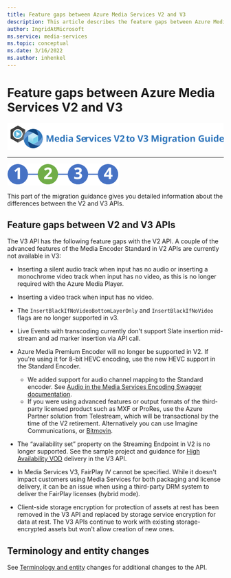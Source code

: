 ```yaml
---
title: Feature gaps between Azure Media Services V2 and V3
description: This article describes the feature gaps between Azure Media Services V2 to v3.
author: IngridAtMicrosoft
ms.service: media-services
ms.topic: conceptual
ms.date: 3/16/2022
ms.author: inhenkel
---
```


# Feature gaps between Azure Media Services V2 and V3

![migration guide logo](./media/migration-guide/azure-media-services-logo-migration-guide.svg)

<hr color="#5ea0ef" size="10">

![migration steps 2](./media/migration-guide/steps-2.svg)

This part of the migration guidance gives you detailed information about the differences between the V2 and V3 APIs.

## Feature gaps between V2 and V3 APIs

The V3 API has the following feature gaps with the V2 API. A couple
of the advanced features of the Media Encoder Standard in V2 APIs are currently not available in V3:

- Inserting a silent audio track when input has no audio or inserting a monochrome video track when input has no video, as this is no longer required with the Azure Media Player.

- Inserting a video track when input has no video.

- The `InsertBlackIfNoVideoBottomLayerOnly` and `InsertBlackIfNoVideo` flags are no longer supported in v3.

- Live Events with transcoding currently don't support Slate insertion mid-stream and ad marker insertion via API call.

- Azure Media Premium Encoder will no longer be supported in V2. If you're using it for 8-bit HEVC encoding, use the new HEVC support in the Standard Encoder. 
    - We added support for audio channel mapping to the Standard encoder.  See [Audio in the Media Services Encoding Swagger documentation](https://github.com/Azure/azure-rest-api-specs/blob/master/specification/mediaservices/resource-manager/Microsoft.Media/stable/2020-05-01/Encoding.json).
    - If you were using advanced features or output formats of the third-party licensed product such as MXF or ProRes, use the Azure Partner solution from Telestream, which will be transactional by the time of the V2 retirement. Alternatively you can use Imagine Communications, or [Bitmovin](http://bitmovin.com).

- The “availability set” property on the Streaming Endpoint in V2 is no longer supported. See the sample project and guidance for [High Availability VOD](./architecture-high-availability-encoding-concept.md) delivery in the V3 API.

- In Media Services V3, FairPlay IV cannot be specified. While it doesn't impact customers using Media Services for both packaging and license delivery, it can be an issue when using a third-party DRM system to deliver the FairPlay licenses (hybrid mode).

- Client-side storage encryption for protection of assets at rest has been removed in the V3 API and replaced by storage service encryption for data at rest. The V3 APIs continue to work with existing storage-encrypted assets but won't allow creation of new ones.

## Terminology and entity changes

See [Terminology and entity](migrate-v-2-v-3-differences-terminology.md) changes for additional changes to the API.
